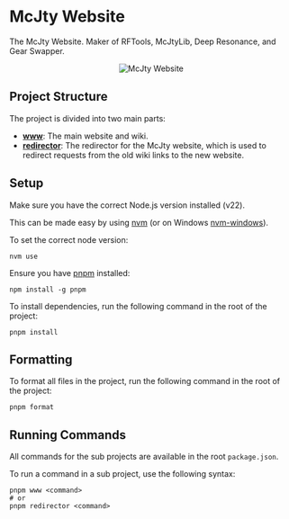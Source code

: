 # McJty Website

The McJty Website.
Maker of RFTools, McJtyLib, Deep Resonance, and Gear Swapper.

<div align="center">
    <img src="./www/static/img/logo.png" alt="McJty Website">
</div>

## Project Structure

The project is divided into two main parts:

- [**www**](./www): The main website and wiki.
- [**redirector**](./redirector): The redirector for the McJty website, which is used to redirect requests from the old wiki links to the new website.

## Setup

Make sure you have the correct Node.js version installed (v22).

This can be made easy by using [nvm](https://github.com/nvm-sh/nvm) (or on Windows [nvm-windows](https://github.com/coreybutler/nvm-windows)).

To set the correct node version:

```shell
nvm use
```

Ensure you have [pnpm](https://pnpm.io/) installed:

```shell
npm install -g pnpm
```

To install dependencies, run the following command in the root of the project:

```shell
pnpm install
```

## Formatting

To format all files in the project, run the following command in the root of the project:

```shell
pnpm format
```

## Running Commands

All commands for the sub projects are available in the root `package.json`.

To run a command in a sub project, use the following syntax:

```shell
pnpm www <command>
# or
pnpm redirector <command>
```
